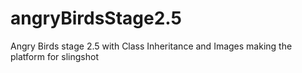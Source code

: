 # angryBirdsStage2.5
Angry Birds stage 2.5 with Class Inheritance and Images
making the platform for slingshot
